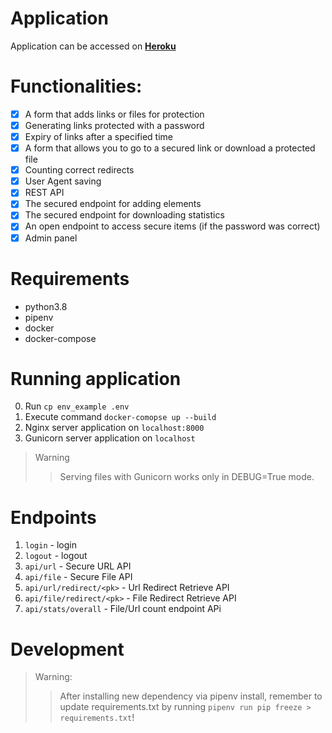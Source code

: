 # Application

Application can be accessed on **[Heroku](https://django-secure-urls.herokuapp.com/)**

# Functionalities:

- [x] A form that adds links or files for protection
- [x] Generating links protected with a password
- [x] Expiry of links after a specified time
- [x] A form that allows you to go to a secured link or download a protected file
- [x] Counting correct redirects
- [x] User Agent saving
- [x] REST API
- [x] The secured endpoint for adding elements
- [x] The secured endpoint for downloading statistics
- [x] An open endpoint to access secure items (if the password was correct)
- [x] Admin panel

# Requirements

- python3.8
- pipenv
- docker
- docker-compose

# Running application

0. Run `cp env_example .env`
1. Execute command `docker-comopse up --build`
2. Nginx server application on `localhost:8000`
3. Gunicorn server application on `localhost`

> Warning
>
> > Serving files with Gunicorn works only in DEBUG=True mode.

# Endpoints

1. `login` - login
2. `logout` - logout
3. `api/url` - Secure URL API
4. `api/file` - Secure File API
5. `api/url/redirect/<pk>` - Url Redirect Retrieve API
6. `api/file/redirect/<pk>` - File Redirect Retrieve API
7. `api/stats/overall` - File/Url count endpoint APi

# Development

> Warning:
>
> > After installing new dependency via pipenv install, remember to update requirements.txt by running `pipenv run pip freeze > requirements.txt`!
